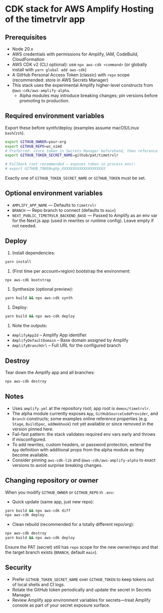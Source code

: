 # CDK stack for AWS Amplify Hosting of the timetrvlr app

## Prerequisites

- Node 20.x
- AWS credentials with permissions for Amplify, IAM, CodeBuild, CloudFormation
- AWS CDK v2 (CLI optional): use `npx aws-cdk <command>` (or globally install with `yarn global add aws-cdk`)
- A GitHub Personal Access Token (classic) with `repo` scope (recommended: store in AWS Secrets Manager)
- This stack uses the experimental Amplify higher-level constructs from `@aws-cdk/aws-amplify-alpha`.
  - Alpha modules may introduce breaking changes; pin versions before promoting to production.

## Required environment variables

Export these before synth/deploy (examples assume macOS/Linux `bash`/`zsh`).

```bash
export GITHUB_OWNER=your-org
export GITHUB_REPO=wc_simd
# Preferred: store token in Secrets Manager beforehand, then reference the secret name
export GITHUB_TOKEN_SECRET_NAME=github/pat/timetrvlr

# Fallback (not recommended – exposes token in process env):
# export GITHUB_TOKEN=ghp_XXXXXXXXXXXXXXXXXXXX
```

Exactly one of `GITHUB_TOKEN_SECRET_NAME` or `GITHUB_TOKEN` must be set.

## Optional environment variables

- `AMPLIFY_APP_NAME` — Defaults to `timetrvlr`
- `BRANCH` — Repo branch to connect (defaults to `main`)
- `NEXT_PUBLIC_TIMETRVLR_BACKEND_BASE` — Passed to Amplify as an env var for the Next.js app
  (used in rewrites or runtime config). Leave empty if not needed.

## Deploy

1. Install dependencies:

  ```bash
  yarn install
  ```

1. (First time per account+region) bootstrap the environment:

  ```bash
  npx aws-cdk bootstrap
  ```

1. Synthesize (optional preview):

  ```bash
  yarn build && npx aws-cdk synth
  ```

1. Deploy:

  ```bash
  yarn build && npx aws-cdk deploy
  ```

1. Note the outputs:

- `AmplifyAppId` – Amplify App identifier
- `AmplifyDefaultDomain` – Base domain assigned by Amplify
- `AmplifyBranchUrl` – Full URL for the configured branch

## Destroy

Tear down the Amplify app and all branches:

```bash
npx aws-cdk destroy
```

## Notes

- Uses `amplify.yml` at the repository root; app root is `demos/timetrvlr`.
- The alpha module currently exposes `App`, `GitHubSourceCodeProvider`, and `Branch` constructs; some examples online reference properties (e.g. `Stage`, `BuildSpec`, `addWebhook`) not yet available or since removed in the version pinned here.
- Fail-fast pattern: the stack validates required env vars early and throws if misconfigured.
- To add rewrites, custom headers, or password protection, extend the `App` definition with additional props from the alpha module as they become available.
- Consider pinning `aws-cdk-lib` and `@aws-cdk/aws-amplify-alpha` to exact versions to avoid surprise breaking changes.

## Changing repository or owner

When you modify `GITHUB_OWNER` or `GITHUB_REPO` in `.env`:

- Quick update (same app, just new repo):

```bash
yarn build && npx aws-cdk diff
npx aws-cdk deploy
```

- Clean rebuild (recommended for a totally different repo/org):

```bash
npx aws-cdk destroy
yarn build && npx aws-cdk deploy
```

Ensure the PAT (secret) still has `repo` scope for the new owner/repo and that the target branch exists (`BRANCH`, default `main`).

## Security

- Prefer `GITHUB_TOKEN_SECRET_NAME` over `GITHUB_TOKEN` to keep tokens out of local shells and CI logs.
- Rotate the GitHub token periodically and update the secret in Secrets Manager.
- Review Amplify app environment variables for secrets—treat Amplify console as part of your secret exposure surface.
